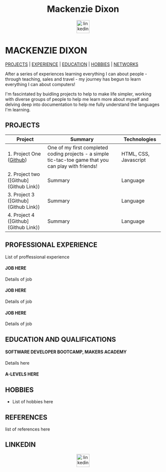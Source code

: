 <h1 align="center">Mackenzie Dixon</h1>
<p align="center">
<a href="#">
<img src="https://www.iconfinder.com/data/icons/free-social-icons/67/linkedin_circle_color-512.png" alt="linkedin" hspace="50" height="42" width="42"></a></p>
</p>


# MACKENZIE DIXON
[PROJECTS](#projects) | [EXPERIENCE](#professional-experience) | [EDUCATION](#education-and-qualifications) | [HOBBIES](#hobbies) | [NETWORKS](#networks-and-media)

After a series of experiences learning everything I can about people - through teaching, sales and travel - my journey has begun to learn everything I can about computers! 

I'm fascintated by buidling projects to help to make life simpler, working with diverse groups of people to help me learn more about myself and delving deep into documentation to help me fully understand the languages I'm learning.

## PROJECTS
| Project       | Summary       | Technologies  |
| ------------- |---------------| --------------|
| 1. Project One ([Github](https://github.com/mackacavs/tic-tac-toe)) | One of my first completed coding projects - a simple tic-tac-toe game that you can play with friends! | HTML, CSS, Javascript |
| 2. Project two ([Github](Github Link))|Summary | Language |
| 3. Project 3 ([Github](Github Link))| Summary | Language |
| 4. Project 4 ([Github](Github Link))| Summary | Language |


## PROFESSIONAL EXPERIENCE
List of proffessional experience

#### JOB HERE

Details of job

#### JOB HERE

Details of job

#### JOB HERE

Details of job

## EDUCATION AND QUALIFICATIONS

#### SOFTWARE DEVELOPER BOOTCAMP, MAKERS ACADEMY

Details here

#### A-LEVELS HERE


## HOBBIES
- List of hobbies here

## REFERENCES

list of references here

## LINKEDIN
<p align="center">

<a href="#">
<img src="https://www.iconfinder.com/data/icons/free-social-icons/67/linkedin_circle_color-512.png" alt="linkedin" hspace="50" height="42" width="42"></a>

</p>